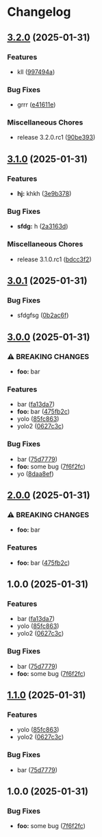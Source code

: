 # Changelog

## [3.2.0](https://github.com/ntalfer/hola/compare/v3.1.0...v3.2.0) (2025-01-31)


### Features

* kll ([997494a](https://github.com/ntalfer/hola/commit/997494a1a2ba26c58433e17b6313a319e644fc91))


### Bug Fixes

* grrr ([e41611e](https://github.com/ntalfer/hola/commit/e41611ec012d653a7edef3abc9e94ef65939c587))


### Miscellaneous Chores

* release 3.2.0.rc1 ([90be393](https://github.com/ntalfer/hola/commit/90be3936f1780e053d936eae852fbdc3e43bf128))

## [3.1.0](https://github.com/ntalfer/hola/compare/v3.0.1...v3.1.0) (2025-01-31)


### Features

* **hj:** khkh ([3e9b378](https://github.com/ntalfer/hola/commit/3e9b378abcd1984aff982fb1aaf18aae1413e47a))


### Bug Fixes

* **sfdg:** h ([2a3163d](https://github.com/ntalfer/hola/commit/2a3163d6affaed5d5b203538c89216745d2f0b36))


### Miscellaneous Chores

* release 3.1.0.rc1 ([bdcc3f2](https://github.com/ntalfer/hola/commit/bdcc3f256d5750fba525e5398fa17bdb007242f1))

## [3.0.1](https://github.com/ntalfer/hola/compare/v3.0.0...v3.0.1) (2025-01-31)


### Bug Fixes

* sfdgfsg ([0b2ac6f](https://github.com/ntalfer/hola/commit/0b2ac6fa22879a7023df16d4c5928c42f53917ad))

## [3.0.0](https://github.com/ntalfer/hola/compare/v2.0.0...v3.0.0) (2025-01-31)


### ⚠ BREAKING CHANGES

* **foo:** bar

### Features

* bar ([fa13da7](https://github.com/ntalfer/hola/commit/fa13da7236c014eed5e5f5e1e7fadb8bdb53aae7))
* **foo:** bar ([475fb2c](https://github.com/ntalfer/hola/commit/475fb2c583cb708a4884e69a51d6bf79c4b93ef0))
* yolo ([85fc863](https://github.com/ntalfer/hola/commit/85fc86353d48edcc2dbccb3f656e020668427b87))
* yolo2 ([0627c3c](https://github.com/ntalfer/hola/commit/0627c3c3a3272d10baff6e36b28305d0b7c64f17))


### Bug Fixes

* bar ([75d7779](https://github.com/ntalfer/hola/commit/75d7779ca0cb02c75f815859a5b22685eb8a0ac7))
* **foo:** some bug ([7f6f2fc](https://github.com/ntalfer/hola/commit/7f6f2fc470f9cdb512c92abffcc76d76486b566d))
* yo ([8daa8ef](https://github.com/ntalfer/hola/commit/8daa8ef5623515c40ca0020135a1f3dcb7b145ab))

## [2.0.0](https://github.com/ntalfer/hola/compare/hola/v1.0.0...hola/v2.0.0) (2025-01-31)


### ⚠ BREAKING CHANGES

* **foo:** bar

### Features

* **foo:** bar ([475fb2c](https://github.com/ntalfer/hola/commit/475fb2c583cb708a4884e69a51d6bf79c4b93ef0))

## 1.0.0 (2025-01-31)


### Features

* bar ([fa13da7](https://github.com/ntalfer/hola/commit/fa13da7236c014eed5e5f5e1e7fadb8bdb53aae7))
* yolo ([85fc863](https://github.com/ntalfer/hola/commit/85fc86353d48edcc2dbccb3f656e020668427b87))
* yolo2 ([0627c3c](https://github.com/ntalfer/hola/commit/0627c3c3a3272d10baff6e36b28305d0b7c64f17))


### Bug Fixes

* bar ([75d7779](https://github.com/ntalfer/hola/commit/75d7779ca0cb02c75f815859a5b22685eb8a0ac7))
* **foo:** some bug ([7f6f2fc](https://github.com/ntalfer/hola/commit/7f6f2fc470f9cdb512c92abffcc76d76486b566d))

## [1.1.0](https://github.com/ntalfer/hola/compare/v1.0.0...v1.1.0) (2025-01-31)


### Features

* yolo ([85fc863](https://github.com/ntalfer/hola/commit/85fc86353d48edcc2dbccb3f656e020668427b87))
* yolo2 ([0627c3c](https://github.com/ntalfer/hola/commit/0627c3c3a3272d10baff6e36b28305d0b7c64f17))


### Bug Fixes

* bar ([75d7779](https://github.com/ntalfer/hola/commit/75d7779ca0cb02c75f815859a5b22685eb8a0ac7))

## 1.0.0 (2025-01-31)


### Bug Fixes

* **foo:** some bug ([7f6f2fc](https://github.com/ntalfer/hola/commit/7f6f2fc470f9cdb512c92abffcc76d76486b566d))
